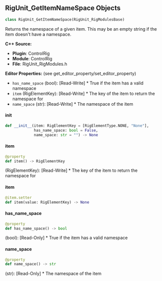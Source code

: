 ## RigUnit_GetItemNameSpace Objects

```python
class RigUnit_GetItemNameSpace(RigUnit_RigModulesBase)
```

Returns the namespace of a given item. This may be an empty string if the item doesn't have a namespace.

**C++ Source:**

- **Plugin**: ControlRig
- **Module**: ControlRig
- **File**: RigUnit_RigModules.h

**Editor Properties:** (see get_editor_property/set_editor_property)

- ``has_name_space`` (bool):  [Read-Write] * True if the item has a valid namespace
- ``item`` (RigElementKey):  [Read-Write] * The key of the item to return the namespace for
- ``name_space`` (str):  [Read-Write] * The namespace of the item

<a id="unreal.RigUnit_GetItemNameSpace.__init__"></a>

#### __init__

```python
def __init__(item: RigElementKey = [RigElementType.NONE, "None"],
             has_name_space: bool = False,
             name_space: str = "") -> None
```

<a id="unreal.RigUnit_GetItemNameSpace.item"></a>

#### item

```python
@property
def item() -> RigElementKey
```

(RigElementKey):  [Read-Write] * The key of the item to return the namespace for

<a id="unreal.RigUnit_GetItemNameSpace.item"></a>

#### item

```python
@item.setter
def item(value: RigElementKey) -> None
```

<a id="unreal.RigUnit_GetItemNameSpace.has_name_space"></a>

#### has_name_space

```python
@property
def has_name_space() -> bool
```

(bool):  [Read-Only] * True if the item has a valid namespace

<a id="unreal.RigUnit_GetItemNameSpace.name_space"></a>

#### name_space

```python
@property
def name_space() -> str
```

(str):  [Read-Only] * The namespace of the item

<a id="unreal.RigUnit_IsItemInCurrentNameSpace"></a>